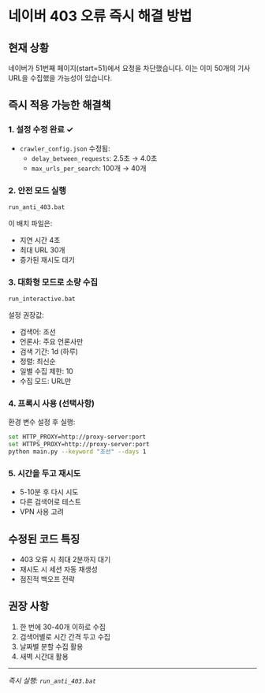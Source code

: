 # 네이버 403 오류 즉시 해결 방법

## 현재 상황
네이버가 51번째 페이지(start=51)에서 요청을 차단했습니다. 이는 이미 50개의 기사 URL을 수집했을 가능성이 있습니다.

## 즉시 적용 가능한 해결책

### 1. 설정 수정 완료 ✓
- `crawler_config.json` 수정됨:
  - `delay_between_requests`: 2.5초 → 4.0초
  - `max_urls_per_search`: 100개 → 40개

### 2. 안전 모드 실행
```bash
run_anti_403.bat
```
이 배치 파일은:
- 지연 시간 4초
- 최대 URL 30개
- 증가된 재시도 대기

### 3. 대화형 모드로 소량 수집
```bash
run_interactive.bat
```
설정 권장값:
- 검색어: 조선
- 언론사: 주요 언론사만
- 검색 기간: 1d (하루)
- 정렬: 최신순
- 일별 수집 제한: 10
- 수집 모드: URL만

### 4. 프록시 사용 (선택사항)
환경 변수 설정 후 실행:
```bash
set HTTP_PROXY=http://proxy-server:port
set HTTPS_PROXY=http://proxy-server:port
python main.py --keyword "조선" --days 1
```

### 5. 시간을 두고 재시도
- 5-10분 후 다시 시도
- 다른 검색어로 테스트
- VPN 사용 고려

## 수정된 코드 특징
- 403 오류 시 최대 2분까지 대기
- 재시도 시 세션 자동 재생성
- 점진적 백오프 전략

## 권장 사항
1. 한 번에 30-40개 이하로 수집
2. 검색어별로 시간 간격 두고 수집
3. 날짜별 분할 수집 활용
4. 새벽 시간대 활용

---
*즉시 실행: `run_anti_403.bat`*
